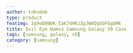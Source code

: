 ```yaml
---
author: tokodab
type: product
featimg: 1g9oD0N6K_IaK74HKzZpJWAQqSGFGg8Mk
title: Evil Eye Hamsa Samsung Galaxy S9 Case
tags: [samsung, galaxy, s9]
category: [samsung]
---
```

